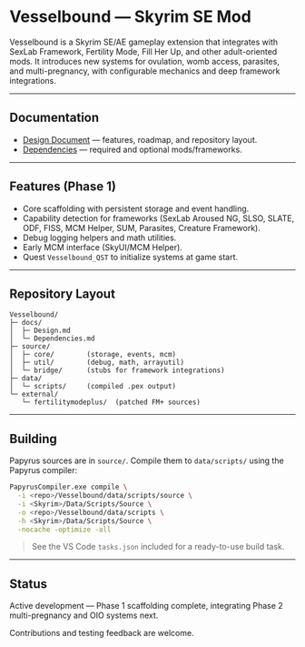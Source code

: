 # Vesselbound — Skyrim SE Mod

Vesselbound is a Skyrim SE/AE gameplay extension that integrates with SexLab Framework, Fertility Mode, Fill Her Up, and other adult-oriented mods. It introduces new systems for ovulation, womb access, parasites, and multi-pregnancy, with configurable mechanics and deep framework integrations.

---

## Documentation

* [Design Document](docs/Design.md) — features, roadmap, and repository layout.
* [Dependencies](docs/Dependencies.md) — required and optional mods/frameworks.

---

## Features (Phase 1)

* Core scaffolding with persistent storage and event handling.
* Capability detection for frameworks (SexLab Aroused NG, SLSO, SLATE, ODF, FISS, MCM Helper, SUM, Parasites, Creature Framework).
* Debug logging helpers and math utilities.
* Early MCM interface (SkyUI/MCM Helper).
* Quest `Vesselbound_QST` to initialize systems at game start.

---

## Repository Layout

```
Vesselbound/
├─ docs/
│  ├─ Design.md
│  └─ Dependencies.md
├─ source/
│  ├─ core/        (storage, events, mcm)
│  ├─ util/        (debug, math, arrayutil)
│  └─ bridge/      (stubs for framework integrations)
├─ data/
│  └─ scripts/     (compiled .pex output)
└─ external/
   └─ fertilitymodeplus/  (patched FM+ sources)
```

---

## Building

Papyrus sources are in `source/`. Compile them to `data/scripts/` using the Papyrus compiler:

```sh
PapyrusCompiler.exe compile \
  -i <repo>/Vesselbound/data/scripts/source \
  -i <Skyrim>/Data/Scripts/Source \
  -o <repo>/Vesselbound/data/scripts \
  -h <Skyrim>/Data/Scripts/Source \
  -nocache -optimize -all
```

> See the VS Code `tasks.json` included for a ready-to-use build task.

---

## Status

Active development — Phase 1 scaffolding complete, integrating Phase 2 multi-pregnancy and OIO systems next.

Contributions and testing feedback are welcome.
